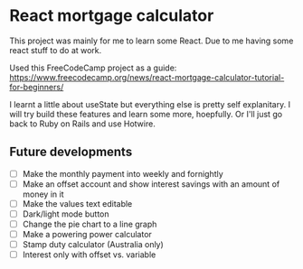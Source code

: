 # React mortgage calculator

This project was mainly for me to learn some React. Due to me having some react stuff to do at work.

Used this FreeCodeCamp project as a guide: https://www.freecodecamp.org/news/react-mortgage-calculator-tutorial-for-beginners/

I learnt a little about useState but everything else is pretty self explanitary. I will try build these features and learn some more, hoepfully. Or I'll just go back to Ruby on Rails and use Hotwire.

## Future developments

- [ ] Make the monthly payment into weekly and fornightly
- [ ] Make an offset account and show interest savings with an amount of money in it
- [ ] Make the values text editable
- [ ] Dark/light mode button
- [ ] Change the pie chart to a line graph
- [ ] Make a powering power calculator
- [ ] Stamp duty calculator (Australia only)
- [ ] Interest only with offset vs. variable